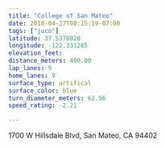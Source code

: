 ```yaml
---
title: "College of San Mateo"
date: 2018-04-27T08:15:19-07:00
tags: ["juco"]
latitude: 37.5370828
longitude: -122.331285
elevation_feet:
distance_meters: 400.00
lap_lanes: 9
home_lanes: 9
surface_type: artifical
surface_color: blue
turn_diameter_meters: 62.96
speed_rating: -2.21

---
```

1700 W Hillsdale Blvd, San Mateo, CA 94402
<!--more-->
